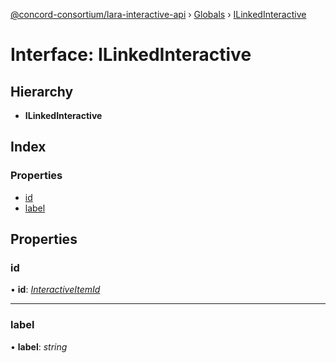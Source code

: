 [@concord-consortium/lara-interactive-api](../README.md) › [Globals](../globals.md) › [ILinkedInteractive](ilinkedinteractive.md)

# Interface: ILinkedInteractive

## Hierarchy

* **ILinkedInteractive**

## Index

### Properties

* [id](ilinkedinteractive.md#id)
* [label](ilinkedinteractive.md#label)

## Properties

###  id

• **id**: *[InteractiveItemId](../globals.md#interactiveitemid)*

___

###  label

• **label**: *string*
